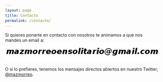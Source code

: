 ```yaml
---
layout: page
title: Contacto
permalink: /contacto/
---
```



Si quieres ponerte en contacto con nosotros te animamos a que nos mandes un
 email a:
![imagen de email](/images/email.png)

O si lo prefieres, tenemos los mensajes directos abiertos en nuestro Twitter,
[@mazmorreo](https://twitter.com/mazmorreo).
